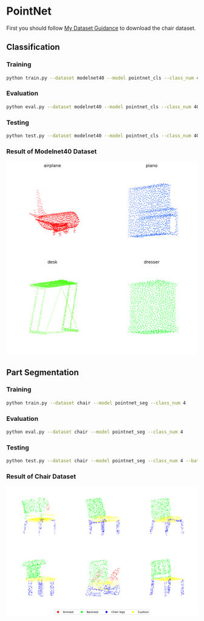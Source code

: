 # PointNet #
First you should follow [My Dataset Guidance](https://github.com/tungyen/Deep_learning_CV/tree/master/Dataset) to download the chair dataset.

## Classification ##

### Training ###
```bash
python train.py --dataset modelnet40 --model pointnet_cls --class_num 40
```

### Evaluation ###
```bash
python eval.py --dataset modelnet40 --model pointnet_cls --class_num 40
```

### Testing ###
```bash
python test.py --dataset modelnet40 --model pointnet_cls --class_num 40 --batch_size 4
```

### Result of Modelnet40 Dataset ###
![image](https://github.com/tungyen/Deep_learning_CV/blob/master/3D_segmentation/PointNet/img/pointnet_cls_modelnet40.png)

## Part Segmentation ##

### Training ###
```bash
python train.py --dataset chair --model pointnet_seg --class_num 4
```

### Evaluation ###
```bash
python eval.py --dataset chair --model pointnet_seg --class_num 4
```

### Testing ###
```bash
python test.py --dataset chair --model pointnet_seg --class_num 4 --batch_size 6
```

### Result of Chair Dataset ###
![image](https://github.com/tungyen/Deep_learning_CV/blob/master/3D_segmentation/PointNet/img/pointnet_seg_chair.png)
